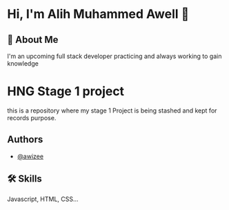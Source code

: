 # Hi, I'm Alih Muhammed Awell 👋

## 🚀 About Me

I'm an upcoming full stack developer practicing and always working to gain knowledge

# HNG Stage 1 project

this is a repository where my stage 1 Project is being stashed and kept for records purpose.

## Authors

- [@awizee](https://www.github.com/awizee)

## 🛠 Skills

Javascript, HTML, CSS...
